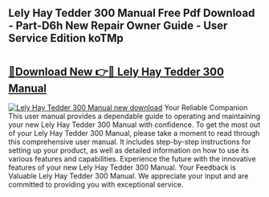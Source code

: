 ## Lely Hay Tedder 300 Manual Free Pdf Download - Part-D6h New Repair Owner Guide - User Service Edition koTMp

# <h2><a href="http://bc47699.oget.top/?id=Lely+Hay+Tedder+300+Manual">🔗Download New 👉🔴 Lely Hay Tedder 300 Manual</a></h2>

[![Lely Hay Tedder 300 Manual new download](https://i.imgur.com/5g1atiW.png)](http://bc47699.oget.top/?id=Lely+Hay+Tedder+300+Manual)
Your Reliable Companion This user manual provides a dependable guide to operating and maintaining your new Lely Hay Tedder 300 Manual with confidence. To get the most out of your Lely Hay Tedder 300 Manual, please take a moment to read through this comprehensive user manual. It includes step-by-step instructions for setting up your product, as well as detailed information on how to use its various features and capabilities. Experience the future with the innovative features of your new Lely Hay Tedder 300 Manual. Your Feedback is Valuable Lely Hay Tedder 300 Manual. We appreciate your input and are committed to providing you with exceptional service.
